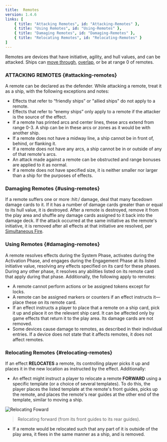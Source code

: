 ```yaml
---
title:  Remotes
version: 1.4.6
links: [
    { title: "Attacking Remotes", id: "Attacking-Remotes" },
	{ title: "Using Remotes", id: "Using-Remotes" },
	{ title: "Damaging Remotes", id: "Damaging-Remotes" },
	{ title: "Relocating Remotes", id: "Relocating-Remotes" }
]
---
```


Remotes are devices that have initiative, agility, and hull values, and can be attacked. Ships can [move through](/rules/Move), [overlap](/rules/Overlap), or be at range 0 of remotes.

### ATTACKING REMOTES {#attacking-remotes}

A remote can be declared as the defender. While attacking a remote, treat it as a ship, with the following exceptions and notes:

- Effects that refer to “friendly ships” or "allied ships" do not apply to a remote.
- Effects that refer to “enemy ships” only apply to a remote if the attacker is the source of the effect.
- If a remote has printed arcs and center lines, these arcs extend from range 0-3. A ship can be in these arcs or zones as it would be with another ship.
- If a remote does not have a midway line, a ship cannot be in front of, behind, or flanking it.
- If a remote does not have any arcs, a ship cannot be in or outside of any of that remote's arcs.
- An attack made against a remote can be obstructed and range bonuses are applied to it as normal.
- If a remote does not have specified size, it is neither smaller nor larger than a ship for the purposes of effects.

### Damaging Remotes {#using-remotes}

If a remote suffers one or more :hit:/<Crit/> damage, deal that many facedown damage cards to it. If it has a number of damage cards greater than or equal to its hull value, it is destroyed. After a remote is destroyed, remove it from the play area and shuffle any damage cards assigned to it back into the damage deck. If the attack occurred at the same initiative as the remote's initiative, it is removed after all effects at that initiative are resolved, per [Simultaneous Fire](/rules/Simultaneous_Fire).

### Using Remotes {#damaging-remotes}

A remote resolves effects during the System Phase, activates during the Activation Phase, and engages during the Engagement Phase at its listed initiative value, resolving any effects specified on its card for these phases. During any other phase, it resolves any abilities listed on its remote card that apply during that phase. Additionally, the following apply to remotes:

- A remote cannot perform actions or be assigned tokens except for locks.
- A remote can be assigned markers or counters if an effect instructs it—place these on its remote card.
- If an effect instructs a player to place that a remote on a ship card, pick it up and place it on the relevant ship card. It can be affected only by game effects that return it to the play area. Its damage cards are not removed.
- Some devices cause damage to remotes, as described in their individual entries. If a device does not state that it affects remotes, it does not affect remotes.

### Relocating Remotes {#relocating-remotes}

If an effect **RELOCATES** a remote, its controlling player picks it up and places it
in the new location as instructed by the effect. Additionally:

- An effect might instruct a player to relocate a remote **FORWARD** using a specific template (or a choice of several templates). To do this, the player places the listed template at the remote's front guides, picks up the remote, and places the remote's rear guides at the other end of the template, similar to moving a ship.

![Relocating Foward](Remote_Move_Example.webp)

> Relocating forward (from its front guides to its rear guides).

- If a remote would be relocated such that any part of it is outside of the play area, it flees in the same manner as a ship, and is removed.
